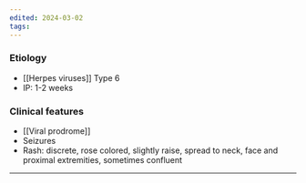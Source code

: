```yaml
---
edited: 2024-03-02
tags:
---
```

### Etiology
- [[Herpes viruses]] Type 6
- IP: 1-2 weeks
### Clinical features
- [[Viral prodrome]]
- Seizures
- Rash: discrete, rose colored, slightly raise, spread to neck, face and proximal extremities, sometimes confluent

---
